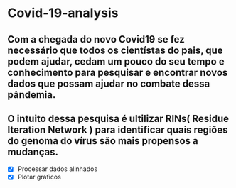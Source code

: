 # Covid-19-analysis
## Com a chegada do novo Covid19 se fez necessário que todos os cientístas do pais, que podem ajudar, cedam um pouco do seu tempo e conhecimento para pesquisar e encontrar novos dados que possam ajudar no combate dessa pândemia. 
## O intuito dessa pesquisa é ultilizar RINs( Residue Iteration Network ) para identificar quais regiões do genoma do vírus são mais propensos a mudanças.

- [x] Processar dados alinhados
- [x] Plotar gráficos
